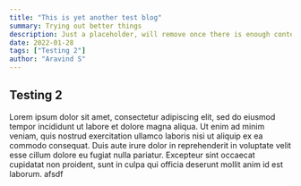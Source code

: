 ```yaml
---
title: "This is yet another test blog"
summary: Trying out better things
description: Just a placeholder, will remove once there is enough content to fill the screen
date: 2022-01-28
tags: ["Testing 2"]
author: "Aravind S"
---
```


## Testing 2

Lorem ipsum dolor sit amet, consectetur adipiscing elit, sed do eiusmod tempor incididunt ut labore et dolore magna aliqua. Ut enim ad minim veniam, quis nostrud exercitation ullamco laboris nisi ut aliquip ex ea commodo consequat. Duis aute irure dolor in reprehenderit in voluptate velit esse cillum dolore eu fugiat nulla pariatur. Excepteur sint occaecat cupidatat non proident, sunt in culpa qui officia deserunt mollit anim id est laborum. afsdf